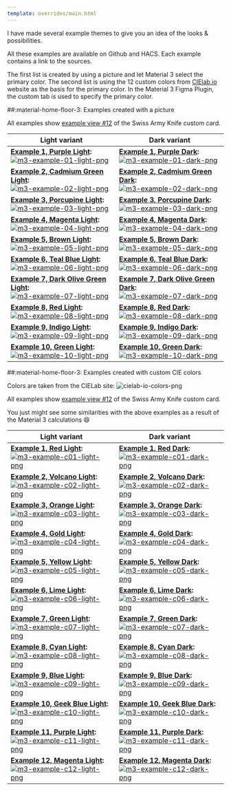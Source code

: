 ```yaml
---
template: overrides/main.html
---
```


I have made several example themes to give you an idea of ​​the looks & possibilities.

All these examples are available on Github and HACS. Each example contains a link to the sources.

The first list is created by using a picture and let Material 3 select the primary color. The second list is using the 12 custom colors from [CIElab.io][cielab-io-url] website as the basis for the primary color. In the Material 3 Figma Plugin, the custom tab is used to specify the primary color.

##:material-home-floor-3: Examples created with a picture

All examples show [example view \#12][sak-example-12-url] of the Swiss Army Knife custom card.

| **Light variant** | **Dark variant**|
| ------------ | ---------------- |
| **[Example 1, Purple Light][example-1-md]:** [![m3-example-01-light-png]][example-1-md]  | **[Example 1, Purple Dark][example-1-md]:** [![m3-example-01-dark-png]][example-1-md]  |
| **[Example 2, Cadmium Green Light][example-2-md]:** [![m3-example-02-light-png]][example-2-md]  | **[Example 2, Cadmium Green Dark][example-2-md]:** [![m3-example-02-dark-png]][example-2-md]  |
| **[Example 3, Porcupine Light][example-3-md]:** [![m3-example-03-light-png]][example-3-md]  | **[Example 3, Porcupine Dark][example-3-md]:** [![m3-example-03-dark-png]][example-3-md]|
| **[Example 4, Magenta Light][example-4-md]:** [![m3-example-04-light-png]][example-4-md]  | **[Example 4, Magenta Dark][example-4-md]:** [![m3-example-04-dark-png]][example-4-md] |
| **[Example 5, Brown Light][example-5-md]:** [![m3-example-05-light-png]][example-5-md]  | **[Example 5, Brown Dark][example-5-md]:** [![m3-example-05-dark-png]][example-5-md] |
| **[Example 6, Teal Blue Light][example-6-md]:** [![m3-example-06-light-png]][example-6-md]  | **[Example 6, Teal Blue Dark][example-6-md]:** [![m3-example-06-dark-png]][example-6-md] |
| **[Example 7, Dark Olive Green Light][example-7-md]:** [![m3-example-07-light-png]][example-7-md] | **[Example 7, Dark Olive Green Dark][example-7-md]:** [![m3-example-07-dark-png]][example-7-md] |
| **[Example 8, Red Light][example-8-md]:** [![m3-example-08-light-png]][example-8-md] | **[Example 8, Red Dark][example-8-md]:** [![m3-example-08-dark-png]][example-8-md] |
| **[Example 9, Indigo Light][example-9-md]:** [![m3-example-09-light-png]][example-9-md] | **[Example 9, Indigo Dark][example-9-md]:** [![m3-example-09-dark-png]][example-9-md] |
| **[Example 10, Green Light][example-10-md]:** [![m3-example-10-light-png]][example-10-md] | **[Example 10, Green Dark][example-10-md]:** [![m3-example-10-dark-png]][example-10-md] |

##:material-home-floor-3: Examples created with custom CIE colors

Colors are taken from the CIELab site:
![cielab-io-colors-png]

All examples show [example view \#12][sak-example-12-url] of the Swiss Army Knife custom card.

You just might see some similarities with the above examples as a result of the Material 3 calculations :smile:

| **Light variant** | **Dark variant**|
| ------------ | ---------------- |
| **[Example 1, Red Light][example-c1-md]:** [![m3-example-c01-light-png]][example-c1-md]  | **[Example 1, Red Dark][example-c1-md]:** [![m3-example-c01-dark-png]][example-c1-md]  |
| **[Example 2, Volcano Light][example-c2-md]:** [![m3-example-c02-light-png]][example-c2-md]  | **[Example 2, Volcano Dark][example-c2-md]:** [![m3-example-c02-dark-png]][example-c2-md]  |
| **[Example 3, Orange Light][example-c3-md]:** [![m3-example-c03-light-png]][example-c3-md]  | **[Example 3, Orange Dark][example-c3-md]:** [![m3-example-c03-dark-png]][example-c3-md]|
| **[Example 4, Gold Light][example-c4-md]:** [![m3-example-c04-light-png]][example-c4-md]  | **[Example 4, Gold Dark][example-c4-md]:** [![m3-example-c04-dark-png]][example-c4-md] |
| **[Example 5, Yellow Light][example-c5-md]:** [![m3-example-c05-light-png]][example-c5-md]  | **[Example 5, Yellow Dark][example-c5-md]:** [![m3-example-c05-dark-png]][example-c5-md] |
| **[Example 6, Lime Light][example-c6-md]:** [![m3-example-c06-light-png]][example-c6-md]  | **[Example 6, Lime Dark][example-c6-md]:** [![m3-example-c06-dark-png]][example-c6-md] |
| **[Example 7, Green Light][example-c7-md]:** [![m3-example-c07-light-png]][example-c7-md] | **[Example 7, Green Dark][example-c7-md]:** [![m3-example-c07-dark-png]][example-c7-md] |
| **[Example 8, Cyan Light][example-c8-md]:** [![m3-example-c08-light-png]][example-c8-md] | **[Example 8, Cyan Dark][example-c8-md]:** [![m3-example-c08-dark-png]][example-c8-md] |
| **[Example 9, Blue Light][example-c9-md]:** [![m3-example-c09-light-png]][example-c9-md] | **[Example 9, Blue Dark][example-c9-md]:** [![m3-example-c09-dark-png]][example-c9-md] |
| **[Example 10, Geek Blue Light][example-c10-md]:** [![m3-example-c10-light-png]][example-c10-md] | **[Example 10, Geek Blue Dark][example-c10-md]:** [![m3-example-c10-dark-png]][example-c10-md] |
| **[Example 11, Purple Light][example-c11-md]:** [![m3-example-c11-light-png]][example-c11-md] | **[Example 11, Purple Dark][example-c11-md]:** [![m3-example-c11-dark-png]][example-c11-md] |
| **[Example 12, Magenta Light][example-c12-md]:** [![m3-example-c12-light-png]][example-c12-md] | **[Example 12, Magenta Dark][example-c12-md]:** [![m3-example-c12-dark-png]][example-c12-md] |


<!--- References to pictures... --->

[m3-example-01-light-png]: ../assets/screenshots/m3-example-01-light.png
[m3-example-02-light-png]: ../assets/screenshots/m3-example-02-light.png
[m3-example-03-light-png]: ../assets/screenshots/m3-example-03-light.png
[m3-example-04-light-png]: ../assets/screenshots/m3-example-04-light.png
[m3-example-05-light-png]: ../assets/screenshots/m3-example-05-light.png
[m3-example-06-light-png]: ../assets/screenshots/m3-example-06-light.png
[m3-example-07-light-png]: ../assets/screenshots/m3-example-07-light.png
[m3-example-08-light-png]: ../assets/screenshots/m3-example-08-light.png
[m3-example-09-light-png]: ../assets/screenshots/m3-example-09-light.png
[m3-example-10-light-png]: ../assets/screenshots/m3-example-10-light.png

[m3-example-01-dark-png]: ../assets/screenshots/m3-example-01-dark.png
[m3-example-02-dark-png]: ../assets/screenshots/m3-example-02-dark.png
[m3-example-03-dark-png]: ../assets/screenshots/m3-example-03-dark.png
[m3-example-04-dark-png]: ../assets/screenshots/m3-example-04-dark.png
[m3-example-05-dark-png]: ../assets/screenshots/m3-example-05-dark.png
[m3-example-06-dark-png]: ../assets/screenshots/m3-example-06-dark.png
[m3-example-07-dark-png]: ../assets/screenshots/m3-example-07-dark.png
[m3-example-08-dark-png]: ../assets/screenshots/m3-example-08-dark.png
[m3-example-09-dark-png]: ../assets/screenshots/m3-example-09-dark.png
[m3-example-10-dark-png]: ../assets/screenshots/m3-example-10-dark.png

[m3-example-c01-light-png]: ../assets/screenshots/m3-example-c01-light.png
[m3-example-c02-light-png]: ../assets/screenshots/m3-example-c02-light.png
[m3-example-c03-light-png]: ../assets/screenshots/m3-example-c03-light.png
[m3-example-c04-light-png]: ../assets/screenshots/m3-example-c04-light.png
[m3-example-c05-light-png]: ../assets/screenshots/m3-example-c05-light.png
[m3-example-c06-light-png]: ../assets/screenshots/m3-example-c06-light.png
[m3-example-c07-light-png]: ../assets/screenshots/m3-example-c07-light.png
[m3-example-c08-light-png]: ../assets/screenshots/m3-example-c08-light.png
[m3-example-c09-light-png]: ../assets/screenshots/m3-example-c09-light.png
[m3-example-c10-light-png]: ../assets/screenshots/m3-example-c10-light.png
[m3-example-c11-light-png]: ../assets/screenshots/m3-example-c11-light.png
[m3-example-c12-light-png]: ../assets/screenshots/m3-example-c12-light.png

[m3-example-c01-dark-png]: ../assets/screenshots/m3-example-c01-dark.png
[m3-example-c02-dark-png]: ../assets/screenshots/m3-example-c02-dark.png
[m3-example-c03-dark-png]: ../assets/screenshots/m3-example-c03-dark.png
[m3-example-c04-dark-png]: ../assets/screenshots/m3-example-c04-dark.png
[m3-example-c05-dark-png]: ../assets/screenshots/m3-example-c05-dark.png
[m3-example-c06-dark-png]: ../assets/screenshots/m3-example-c06-dark.png
[m3-example-c07-dark-png]: ../assets/screenshots/m3-example-c07-dark.png
[m3-example-c08-dark-png]: ../assets/screenshots/m3-example-c08-dark.png
[m3-example-c09-dark-png]: ../assets/screenshots/m3-example-c09-dark.png
[m3-example-c10-dark-png]: ../assets/screenshots/m3-example-c10-dark.png
[m3-example-c11-dark-png]: ../assets/screenshots/m3-example-c11-dark.png
[m3-example-c12-dark-png]: ../assets/screenshots/m3-example-c12-dark.png

[cielab-io-colors-png]: ../assets/screenshots/cielab-io-colors.png

<!--- References to internal links... --->

[example-1-md]: ../examples/example-1.md
[example-2-md]: ../examples/example-2.md
[example-3-md]: ../examples/example-3.md
[example-4-md]: ../examples/example-4.md
[example-5-md]: ../examples/example-5.md
[example-6-md]: ../examples/example-6.md
[example-7-md]: ../examples/example-7.md
[example-8-md]: ../examples/example-8.md
[example-9-md]: ../examples/example-9.md
[example-10-md]: ../examples/example-10.md

[example-c1-md]: ../examples/example-c1.md
[example-c2-md]: ../examples/example-c2.md
[example-c3-md]: ../examples/example-c3.md
[example-c4-md]: ../examples/example-c4.md
[example-c5-md]: ../examples/example-c5.md
[example-c6-md]: ../examples/example-c6.md
[example-c7-md]: ../examples/example-c7.md
[example-c8-md]: ../examples/example-c8.md
[example-c9-md]: ../examples/example-c9.md
[example-c10-md]: ../examples/example-c10.md
[example-c11-md]: ../examples/example-c11.md
[example-c12-md]: ../examples/example-c12.md

<!--- References to external links... --->

[sak-example-12-url]: https://swiss-army-knife.docs.amoebelabs.com/examples/example-12/
[cielab-io-url]: https://cielab.io